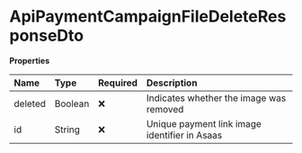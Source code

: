 # ApiPaymentCampaignFileDeleteResponseDto

**Properties**

| Name    | Type    | Required | Description                                   |
| :------ | :------ | :------- | :-------------------------------------------- |
| deleted | Boolean | ❌       | Indicates whether the image was removed       |
| id      | String  | ❌       | Unique payment link image identifier in Asaas |

<!-- This file was generated by liblab | https://liblab.com/ -->
